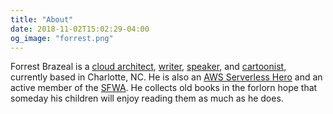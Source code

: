 ```yaml
---
title: "About"
date: 2018-11-02T15:02:29-04:00
og_image: "forrest.png"
---
```


Forrest Brazeal is a [cloud architect](https://www.trek10.com/blog/authors/forrest-brazeal), [writer](http://www.isfdb.org/cgi-bin/ea.cgi?277782), [speaker](https://www.youtube.com/watch?v=tzHjlJbHi3s), and [cartoonist](https://faasandfurious.com), currently based in Charlotte, NC. He is also an [AWS Serverless Hero](https://aws.amazon.com/developer/community/heroes/forrest-brazeal/) and an active member of the [SFWA](http://speakers.sfwa.org/profiles/forrest-brazeal/). He collects old books in the forlorn hope that someday his children will enjoy reading them as much as he does.
